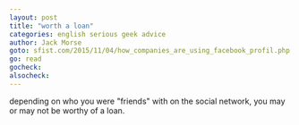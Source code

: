 ```yaml
---
layout: post
title: "worth a loan"
categories: english serious geek advice
author: Jack Morse
goto: sfist.com/2015/11/04/how_companies_are_using_facebook_profil.php
go: read
gocheck:
alsocheck:
---
```

depending on who you were "friends" with on the social network, you may or may not be worthy of a loan.